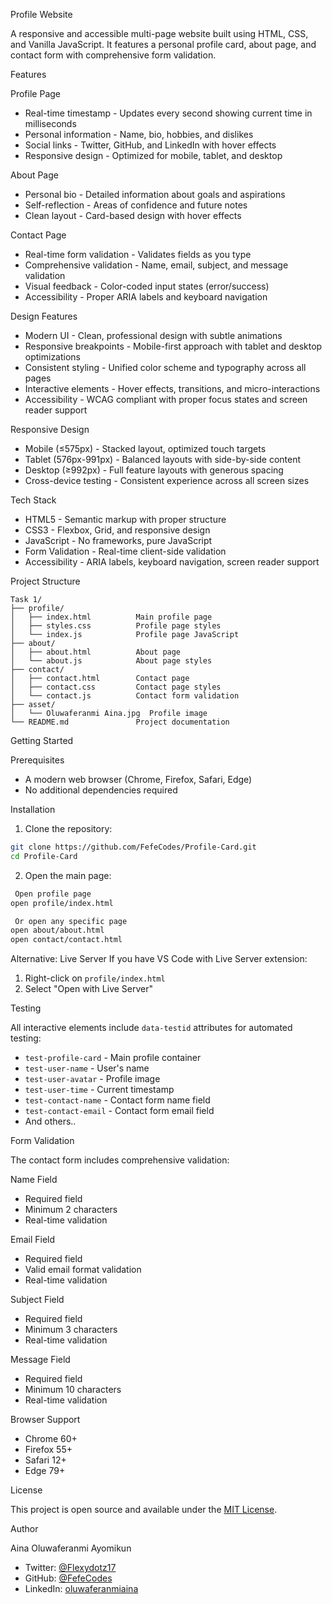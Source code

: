 Profile Website

A responsive and accessible multi-page website built using HTML, CSS, and Vanilla JavaScript. It features a personal profile card, about page, and contact form with comprehensive form validation.

Features

Profile Page
- Real-time timestamp - Updates every second showing current time in milliseconds
- Personal information - Name, bio, hobbies, and dislikes
- Social links - Twitter, GitHub, and LinkedIn with hover effects
- Responsive design - Optimized for mobile, tablet, and desktop

About Page
- Personal bio - Detailed information about goals and aspirations
- Self-reflection - Areas of confidence and future notes
- Clean layout - Card-based design with hover effects

Contact Page
- Real-time form validation - Validates fields as you type
- Comprehensive validation - Name, email, subject, and message validation
- Visual feedback - Color-coded input states (error/success)
- Accessibility - Proper ARIA labels and keyboard navigation

Design Features

- Modern UI - Clean, professional design with subtle animations
- Responsive breakpoints - Mobile-first approach with tablet and desktop optimizations
- Consistent styling - Unified color scheme and typography across all pages
- Interactive elements - Hover effects, transitions, and micro-interactions
- Accessibility - WCAG compliant with proper focus states and screen reader support

Responsive Design

- Mobile (≤575px) - Stacked layout, optimized touch targets
- Tablet (576px-991px) - Balanced layouts with side-by-side content
- Desktop (≥992px) - Full feature layouts with generous spacing
- Cross-device testing - Consistent experience across all screen sizes

Tech Stack

- HTML5 - Semantic markup with proper structure
- CSS3 - Flexbox, Grid, and responsive design
- JavaScript - No frameworks, pure JavaScript
- Form Validation - Real-time client-side validation
- Accessibility - ARIA labels, keyboard navigation, screen reader support

Project Structure

```
Task 1/
├── profile/
│   ├── index.html          Main profile page
│   ├── styles.css          Profile page styles
│   └── index.js            Profile page JavaScript
├── about/
│   ├── about.html          About page
│   └── about.js            About page styles
├── contact/
│   ├── contact.html        Contact page
│   ├── contact.css         Contact page styles
│   └── contact.js          Contact form validation
├── asset/
│   └── Oluwaferanmi Aina.jpg  Profile image
└── README.md               Project documentation
```

Getting Started

Prerequisites
- A modern web browser (Chrome, Firefox, Safari, Edge)
- No additional dependencies required

Installation
1. Clone the repository:
```bash
git clone https://github.com/FefeCodes/Profile-Card.git
cd Profile-Card
```

2. Open the main page:
```bash
 Open profile page
open profile/index.html

 Or open any specific page
open about/about.html
open contact/contact.html
```

Alternative: Live Server
If you have VS Code with Live Server extension:
1. Right-click on `profile/index.html`
2. Select "Open with Live Server"

Testing

All interactive elements include `data-testid` attributes for automated testing:
- `test-profile-card` - Main profile container
- `test-user-name` - User's name
- `test-user-avatar` - Profile image
- `test-user-time` - Current timestamp
- `test-contact-name` - Contact form name field
- `test-contact-email` - Contact form email field
- And others..

Form Validation

The contact form includes comprehensive validation:

Name Field
- Required field
- Minimum 2 characters
- Real-time validation

Email Field
- Required field
- Valid email format validation
- Real-time validation

Subject Field
- Required field
- Minimum 3 characters
- Real-time validation

Message Field
- Required field
- Minimum 10 characters
- Real-time validation

Browser Support

- Chrome 60+
- Firefox 55+
- Safari 12+
- Edge 79+

License

This project is open source and available under the [MIT License](LICENSE).

Author

Aina Oluwaferanmi Ayomikun
- Twitter: [@Flexydotz17](https://x.com/Flexydotz17)
- GitHub: [@FefeCodes](https://github.com/FefeCodes)
- LinkedIn: [oluwaferanmiaina](https://www.linkedin.com/in/oluwaferanmiaina/)
